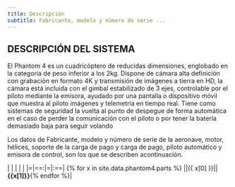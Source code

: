 ```yaml
---
title: Descripción 
subtitle: Fabricante, modelo y número de serie ...
---
```


## DESCRIPCIÓN DEL SISTEMA

El Phantom 4 es un cuadricóptero de reducidas dimensiones, englobado en la categoría de peso inferior a los 2kg. Dispone de cámara alta definición con grabación en formato 4K y transmisión de imágenes a tierra en HD, la cámara está incluida con el gimbal estabilizado de 3 ejes, controlable por el piloto mediante la emisora, ayudado por una pantalla o dispositivo móvil que muestra al piloto imágenes y telemetría en tiempo real.
Tiene como sistemas de seguridad la vuelta al punto de despegue de forma automática en el caso de perder la comunicación con el piloto o por tener la batería demasiado baja para seguir volando



Los datos de Fabricante, modelo y número de serie de la aeronave, motor, hélices, soporte de la carga de pago y carga de pago, piloto automático y emisora de control, son los que se describen acontinuación. 

| |   | |   |
|=|==:|=|:==|
{% for x in site.data.phantom4.parts %}
||{{ x[0] }}||**{{x[1]}}**{% endfor %}|